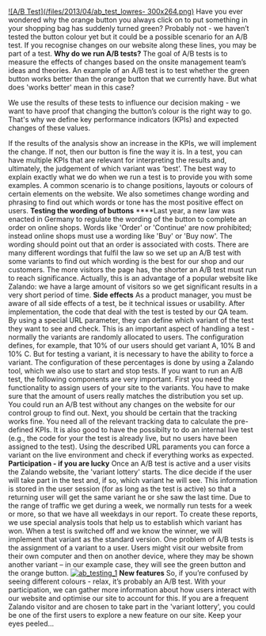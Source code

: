 [![A/B Test](/files/2013/04/ab_test_lowres-
300x264.png)](/files/2013/04/ab_test_lowres.png) Have you ever wondered why
the orange button you always click on to put something in your shopping bag
has suddenly turned green? Probably not - we haven’t tested the button colour
yet but it could be a possible scenario for an A/B test. If you recognise
changes on our website along these lines, you may be part of a test. **Why do
we run A/B tests?** The goal of A/B tests is to measure the effects of changes
based on the onsite management team’s ideas and theories. An example of an A/B
test is to test whether the green button works better than the orange button
that we currently have. But what does 'works better' mean in this case?

We use the results of these tests to influence our decision making - we want
to have proof that changing the button’s colour is the right way to go. That's
why we define key performance indicators (KPIs) and expected changes of these
values.

If the results of the analysis show an increase in the KPIs, we will implement
the change. If not, then our button is fine the way it is. In a test, you can
have multiple KPIs that are relevant for interpreting the results and,
ultimately, the judgement of which variant was ‘best’. The best way to explain
exactly what we do when we run a test is to provide you with some examples. A
common scenario is to change positions, layouts or colours of certain elements
on the website. We also sometimes change wording and phrasing to find out
which words or tone has the most positive effect on users. **Testing the
wording of buttons** ****Last year, a new law was enacted in Germany to
regulate the wording of the button to complete an order on online shops. Words
like 'Order' or 'Continue' are now prohibited; instead online shops must use a
wording like 'Buy' or 'Buy now'. The wording should point out that an order is
associated with costs. There are many different wordings that fulfil the law
so we set up an A/B test with some variants to find out which wording is the
best for our shop and our customers. The more visitors the page has, the
shorter an A/B test must run to reach significance. Actually, this is an
advantage of a popular website like Zalando: we have a large amount of
visitors so we get significant results in a very short period of time. **Side
effects** As a product manager, you must be aware of all side effects of a
test, be it technical issues or usability. After implementation, the code that
deal with the test is tested by our QA team. By using a special URL parameter,
they can define which variant of the test they want to see and check. This is
an important aspect of handling a test - normally the variants are randomly
allocated to users. The configuration defines, for example, that 10% of our
users should get variant A, 10% B and 10% C. But for testing a variant, it is
necessary to have the ability to force a variant. The configuration of these
percentages is done by using a Zalando tool, which we also use to start and
stop tests. If you want to run an A/B test, the following components are very
important. First you need the functionality to assign users of your site to
the variants. You have to make sure that the amount of users really matches
the distribution you set up. You could run an A/B test without any changes on
the website for our control group to find out. Next, you should be certain
that the tracking works fine. You need all of the relevant tracking data to
calculate the pre-defined KPIs. It is also good to have the possibilty to do
an internal live test (e.g., the code for your the test is already live, but
no users have been assigned to the test). Using the described URL paraments
you can force a variant on the live environment and check if everything works
as expected. **Participation - if you are lucky** Once an A/B test is active
and a user visits the Zalando website, the 'variant lottery' starts. The dice
decide if the user will take part in the test and, if so, which variant he
will see. This information is stored in the user session (for as long as the
test is active) so that a returning user will get the same variant he or she
saw the last time. Due to the range of traffic we get during a week, we
normally run tests for a week or more, so that we have all weekdays in our
report. To create these reports, we use special analysis tools that help us to
establish which variant has won. When a test is switched off and we know the
winner, we will implement that variant as the standard version. One problem of
A/B tests is the assignment of a variant to a user. Users might visit our
website from their own computer and then on another device, where they may be
shown another variant – in our example case, they will see the green button
and the orange button. [![ab_testing_1](/files/2013/04/ab_testing_1-300x96.png
)](/files/2013/04/ab_testing_1.png) **New features** So, if you’re confused by
seeing different colours - relax, it’s probably an A/B test. With your
participation, we can gather more information about how users interact with
our website and optimise our site to account for this. If you are a frequent
Zalando visitor and are chosen to take part in the 'variant lottery', you
could be one of the first users to explore a new feature on our site. Keep
your eyes peeled...

